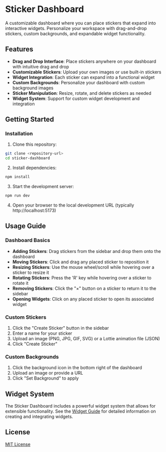 
# Sticker Dashboard

A customizable dashboard where you can place stickers that expand into interactive widgets. Personalize your workspace with drag-and-drop stickers, custom backgrounds, and expandable widget functionality.

## Features

- **Drag and Drop Interface**: Place stickers anywhere on your dashboard with intuitive drag and drop
- **Customizable Stickers**: Upload your own images or use built-in stickers
- **Widget Integration**: Each sticker can expand into a functional widget
- **Custom Backgrounds**: Personalize your dashboard with custom background images
- **Sticker Manipulation**: Resize, rotate, and delete stickers as needed
- **Widget System**: Support for custom widget development and integration

## Getting Started

### Installation

1. Clone this repository:
```sh
git clone <repository-url>
cd sticker-dashboard
```

2. Install dependencies:
```sh
npm install
```

3. Start the development server:
```sh
npm run dev
```

4. Open your browser to the local development URL (typically http://localhost:5173)

## Usage Guide

### Dashboard Basics

- **Adding Stickers**: Drag stickers from the sidebar and drop them onto the dashboard
- **Moving Stickers**: Click and drag any placed sticker to reposition it
- **Resizing Stickers**: Use the mouse wheel/scroll while hovering over a sticker to resize it
- **Rotating Stickers**: Press the 'R' key while hovering over a sticker to rotate it
- **Removing Stickers**: Click the "×" button on a sticker to return it to the sidebar
- **Opening Widgets**: Click on any placed sticker to open its associated widget

### Custom Stickers

1. Click the "Create Sticker" button in the sidebar
2. Enter a name for your sticker
3. Upload an image (PNG, JPG, GIF, SVG) or a Lottie animation file (JSON)
4. Click "Create Sticker"

### Custom Backgrounds

1. Click the background icon in the bottom right of the dashboard
2. Upload an image or provide a URL
3. Click "Set Background" to apply

## Widget System

The Sticker Dashboard includes a powerful widget system that allows for extensible functionality. 
See the [Widget Guide](./src/docs/WidgetGuide.md) for detailed information on creating and integrating widgets.

## License

[MIT License](LICENSE)
